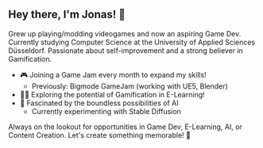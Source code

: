 ## Hey there, I'm Jonas! 👋

Grew up playing/modding videogames and now an aspiring Game Dev.
Currently studying Computer Science at the University of Applied Sciences Düsseldorf.
Passionate about self-improvement and a strong believer in Gamification.

- 🎮 Joining a Game Jam every month to expand my skills!
    - Previously: Bigmode GameJam (working with UE5, Blender)
- 🧙‍♂️ Exploring the potential of Gamification in E-Learning!
- 🤖 Fascinated by the boundless possibilities of AI
    - Currently experimenting with Stable Diffusion 

Always on the lookout for opportunities in Game Dev, E-Learning, AI, or Content Creation. 
Let's create something memorable! 🤝
